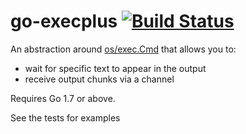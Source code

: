 # go-execplus  [![Build Status](https://travis-ci.org/Originate/go-execplus.svg?branch=master)](https://travis-ci.org/Originate/go-execplus)

An abstraction around [os/exec.Cmd](https://golang.org/pkg/os/exec/#Cmd)
that allows you to:

* wait for specific text to appear in the output
* receive output chunks via a channel

Requires Go 1.7 or above.

See the tests for examples
